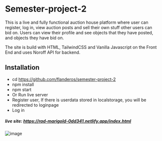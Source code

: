 # Semester-project-2

This is a live and fully functional auction house platform where user can register, log in, view auction posts and sell their own stuff other users can bid on. Users can view their profile and see objects that they have posted, and objects they have bid on. 

The site is build with HTML, TailwindCSS and Vanilla Javascript on the Front End and uses Noroff API for backend. 

## Installation

- cd https://github.com/flanderos/semester-project-2
- npm install
- npm start
- Or Run live server
- Register user, If there is userdata stored in localstorage, you will be redirected to loginpage
- Log in

##### live site: https://rad-marigold-0dd341.netlify.app/index.html

![image](https://github.com/flanderos/semester-project-2/assets/24903009/f794cbee-ed02-4ee5-895e-6adb760ddbac)

